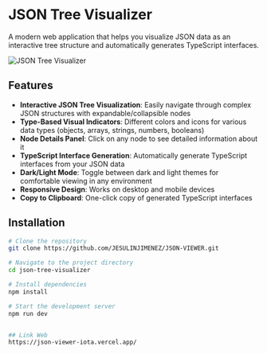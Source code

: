 # JSON Tree Visualizer

A modern web application that helps you visualize JSON data as an interactive tree structure and automatically generates TypeScript interfaces.

![JSON Tree Visualizer](https://www.svgrepo.com/show/458759/json.svg)

## Features

- **Interactive JSON Tree Visualization**: Easily navigate through complex JSON structures with expandable/collapsible nodes
- **Type-Based Visual Indicators**: Different colors and icons for various data types (objects, arrays, strings, numbers, booleans)
- **Node Details Panel**: Click on any node to see detailed information about it
- **TypeScript Interface Generation**: Automatically generate TypeScript interfaces from your JSON data
- **Dark/Light Mode**: Toggle between dark and light themes for comfortable viewing in any environment
- **Responsive Design**: Works on desktop and mobile devices
- **Copy to Clipboard**: One-click copy of generated TypeScript interfaces

## Installation

```bash
# Clone the repository
git clone https://github.com/JESULINJIMENEZ/JSON-VIEWER.git

# Navigate to the project directory
cd json-tree-visualizer

# Install dependencies
npm install

# Start the development server
npm run dev


## Link Web
https://json-viewer-iota.vercel.app/
